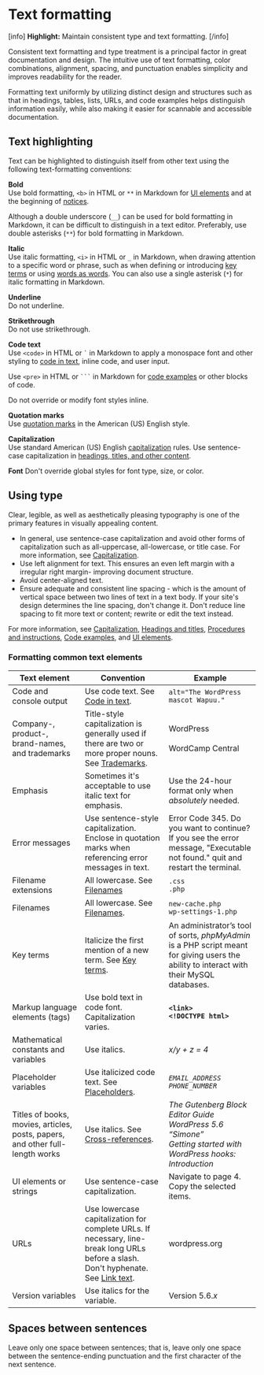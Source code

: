 # Text formatting

[info] **Highlight:** Maintain consistent type and text formatting. [/info]  

Consistent text formatting and type treatment is a principal factor in great documentation and design. The intuitive use of text formatting, color combinations, alignment, spacing, and punctuation enables simplicity and improves readability for the reader.

Formatting text uniformly by utilizing distinct design and structures such as that in headings, tables, lists, URLs, and code examples helps distinguish information easily, while also making it easier for scannable and accessible documentation.

## Text highlighting

Text can be highlighted to distinguish itself from other text using the following text-formatting conventions:  

**Bold**  
Use bold formatting, `<b>` in HTML or `**` in Markdown for [UI elements](https://make.wordpress.org/docs/style-guide/developer-content/ui-elements/) and at the beginning of [notices](https://make.wordpress.org/docs/style-guide/formatting/notices/).

Although a double underscore (`__`) can be used for bold formatting in Markdown, it can be difficult to distinguish in a text editor. Preferably, use double asterisks (`**`) for bold formatting in Markdown.  

**Italic**  
Use italic formatting, `<i>` in HTML or `_` in Markdown, when drawing attention to a specific word or phrase, such as when defining or introducing [key terms](https://make.wordpress.org/docs/style-guide/formatting/key-terms/) or using [words as words](https://make.wordpress.org/docs/style-guide/formatting/words-as-words/). You can also use a single asterisk (`*`) for italic formatting in Markdown.  

**Underline**  
Do not underline.

**Strikethrough**  
Do not use strikethrough.

**Code text**  
Use `<code>` in HTML or ``` ` ``` in Markdown to apply a monospace font and other styling to [code in text](https://make.wordpress.org/docs/style-guide/developer-content/code-in-text/), inline code, and user input.

Use `<pre>` in HTML or ` ``` ` in Markdown for [code examples](https://make.wordpress.org/docs/style-guide/developer-content/code-examples/) or other blocks of code.

Do not override or modify font styles inline.

**Quotation marks**  
Use [quotation marks](https://make.wordpress.org/docs/style-guide/punctuation/quotation-marks/) in the American (US) English style.

**Capitalization**  
Use standard American (US) English [capitalization](https://make.wordpress.org/docs/style-guide/language-grammar/capitalization/) rules. Use sentence-case capitalization in [headings, titles, and other content](https://make.wordpress.org/docs/style-guide/formatting/headings/).

**Font**
Don't override global styles for font type, size, or color.

## Using type

Clear, legible, as well as aesthetically pleasing typography is one of the primary features in visually appealing content.

- In general, use sentence-case capitalization and avoid other forms of capitalization such as all-uppercase, all-lowercase, or title case.
  For more information, see [Capitalization](https://make.wordpress.org/docs/style-guide/language-grammar/capitalization/).
- Use left alignment for text. This ensures an even left margin with a irregular right margin- improving document structure.
- Avoid center-aligned text.
- Ensure adequate and consistent line spacing - which is the amount of vertical space between two lines of text in a text body. If your site's design determines the line spacing, don't change it. Don't reduce line spacing to fit more text or content; rewrite or edit the text instead.

For more information, see [Capitalization](https://make.wordpress.org/docs/style-guide/language-grammar/capitalization/), [Headings and titles](https://make.wordpress.org/docs/style-guide/formatting/headings/), [Procedures and instructions](https://make.wordpress.org/docs/style-guide/formatting/procedures/), [Code examples](https://make.wordpress.org/docs/style-guide/developer-content/code-examples/), and [UI elements](https://make.wordpress.org/docs/style-guide/developer-content/ui-elements/).

### Formatting common text elements

| **Text element** | **Convention** | **Example** |
|------------------|----------------|-------------|
| Code and console output | Use code text. See [Code in text](https://make.wordpress.org/docs/style-guide/developer-content/code-in-text/). | `alt="The WordPress mascot Wapuu."` |  
| Company-, product-, brand-names, and trademarks | Title-style capitalization is generally used if there are two or more proper nouns. See [Trademarks](https://make.wordpress.org/docs/style-guide/formatting/trademarks/). | WordPress<br /><br />WordCamp Central  |
| Emphasis | Sometimes it's acceptable to use italic text for emphasis. | Use the 24-hour format only when *absolutely* needed. |
| Error messages | Use sentence-style capitalization. Enclose in quotation marks when referencing error messages in text. | Error Code 345. Do you want to continue? <br /> If you see the error message, "Executable not found." quit and restart the terminal. |
| Filename extensions | All lowercase. See [Filenames](https://make.wordpress.org/docs/style-guide/formatting/filenames/) | `.css`<br />`.php` |
| Filenames | All lowercase. See [Filenames](https://make.wordpress.org/docs/style-guide/formatting/filenames/). | `new-cache.php`<br />`wp-settings-1.php` |
| Key terms | Italicize the first mention of a new term. See [Key terms](https://make.wordpress.org/docs/style-guide/formatting/key-terms/). | An administrator’s tool of sorts, *phpMyAdmin* is a PHP script meant for giving users the ability to interact with their MySQL databases. |
| Markup language elements (tags) | Use bold text in code font. Capitalization varies. | **`<link>`**<br />**`<!DOCTYPE html>`** |
| Mathematical constants and variables | Use italics. | *x/y + z = 4* |  
| Placeholder variables | Use italicized code text. See [Placeholders](https://make.wordpress.org/docs/style-guide/developer-content/placeholders/). | <var><code>EMAIL_ADDRESS</var></code><br /><var><code>PHONE_NUMBER</var></code> |
| Titles of books, movies, articles, posts, papers, and other full-length works | Use italics. See [Cross-references](https://make.wordpress.org/docs/style-guide/linking/cross-references/). | *The Gutenberg Block Editor Guide*<br />*WordPress 5.6 “Simone”*<br />*Getting started with WordPress hooks: Introduction* |
| UI elements or strings | Use sentence-case capitalization. | Navigate to page 4. <br /> Copy the selected items. |
| URLs | Use lowercase capitalization for complete URLs. If necessary, line-break long URLs before a slash. Don't hyphenate.<br />See [Link text](https://make.wordpress.org/docs/style-guide/linking/link-text/). |  wordpress.org |
| Version variables | Use italics for the variable. | Version 5.6.*x* |

## Spaces between sentences

Leave only one space between sentences; that is, leave only one space between the sentence-ending punctuation and the first character of the next sentence.
